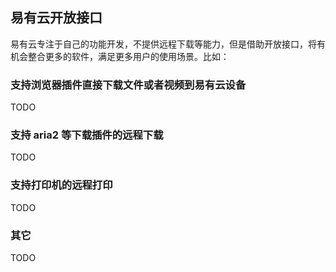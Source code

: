 ## 易有云开放接口

易有云专注于自己的功能开发，不提供远程下载等能力，但是借助开放接口，将有机会整合更多的软件，满足更多用户的使用场景。比如：

### 支持浏览器插件直接下载文件或者视频到易有云设备

TODO

### 支持 aria2 等下载插件的远程下载

TODO

### 支持打印机的远程打印

TODO

### 其它

TODO